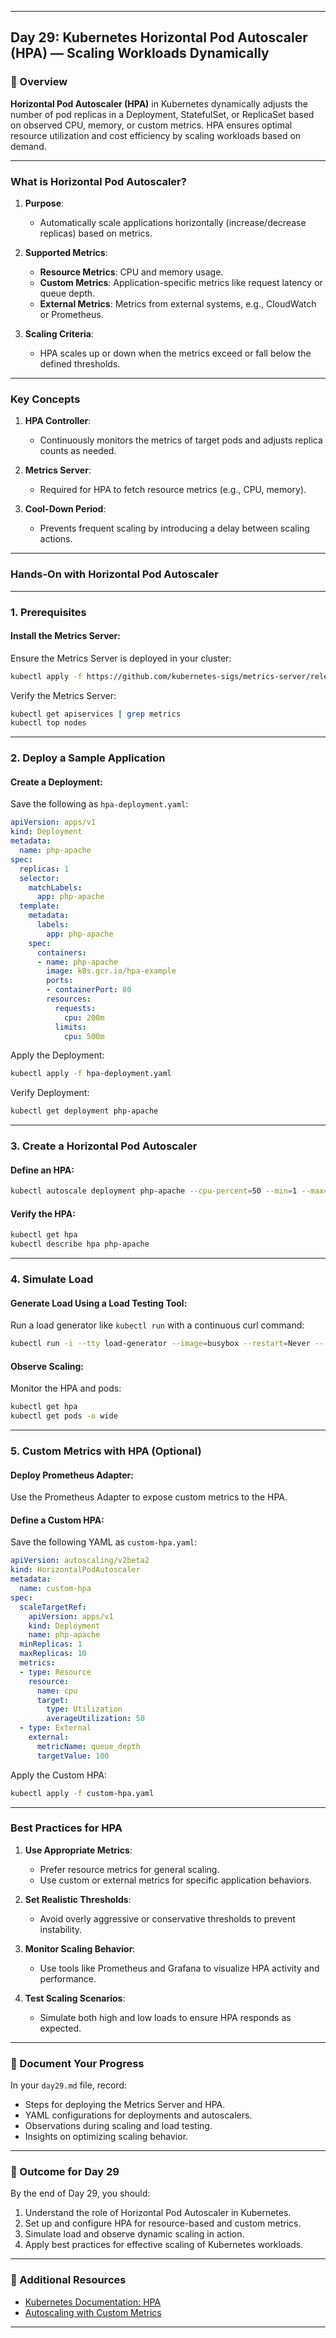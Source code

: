 ﻿---

## Day 29: Kubernetes Horizontal Pod Autoscaler (HPA) — Scaling Workloads Dynamically

### 📘 Overview

**Horizontal Pod Autoscaler (HPA)** in Kubernetes dynamically adjusts the number of pod replicas in a Deployment, StatefulSet, or ReplicaSet based on observed CPU, memory, or custom metrics. HPA ensures optimal resource utilization and cost efficiency by scaling workloads based on demand.

---

### What is Horizontal Pod Autoscaler?

1. **Purpose**:
   - Automatically scale applications horizontally (increase/decrease replicas) based on metrics.

2. **Supported Metrics**:
   - **Resource Metrics**: CPU and memory usage.
   - **Custom Metrics**: Application-specific metrics like request latency or queue depth.
   - **External Metrics**: Metrics from external systems, e.g., CloudWatch or Prometheus.

3. **Scaling Criteria**:
   - HPA scales up or down when the metrics exceed or fall below the defined thresholds.

---

### Key Concepts

1. **HPA Controller**:
   - Continuously monitors the metrics of target pods and adjusts replica counts as needed.

2. **Metrics Server**:
   - Required for HPA to fetch resource metrics (e.g., CPU, memory).

3. **Cool-Down Period**:
   - Prevents frequent scaling by introducing a delay between scaling actions.

---


### Hands-On with Horizontal Pod Autoscaler

---

### 1. Prerequisites

#### Install the Metrics Server:
Ensure the Metrics Server is deployed in your cluster:

```bash
kubectl apply -f https://github.com/kubernetes-sigs/metrics-server/releases/latest/download/components.yaml
```

Verify the Metrics Server:
```bash
kubectl get apiservices | grep metrics
kubectl top nodes
```

---

### 2. Deploy a Sample Application

#### Create a Deployment:
Save the following as `hpa-deployment.yaml`:

```yaml
apiVersion: apps/v1
kind: Deployment
metadata:
  name: php-apache
spec:
  replicas: 1
  selector:
    matchLabels:
      app: php-apache
  template:
    metadata:
      labels:
        app: php-apache
    spec:
      containers:
      - name: php-apache
        image: k8s.gcr.io/hpa-example
        ports:
        - containerPort: 80
        resources:
          requests:
            cpu: 200m
          limits:
            cpu: 500m
```

Apply the Deployment:
```bash
kubectl apply -f hpa-deployment.yaml
```

Verify Deployment:
```bash
kubectl get deployment php-apache
```

---

### 3. Create a Horizontal Pod Autoscaler

#### Define an HPA:
```bash
kubectl autoscale deployment php-apache --cpu-percent=50 --min=1 --max=10
```

#### Verify the HPA:
```bash
kubectl get hpa
kubectl describe hpa php-apache
```

---

### 4. Simulate Load

#### Generate Load Using a Load Testing Tool:
Run a load generator like `kubectl run` with a continuous curl command:

```bash
kubectl run -i --tty load-generator --image=busybox --restart=Never -- /bin/sh -c "while true; do wget -q -O- http://php-apache; done"
```

#### Observe Scaling:
Monitor the HPA and pods:

```bash
kubectl get hpa
kubectl get pods -o wide
```

---

### 5. Custom Metrics with HPA (Optional)

#### Deploy Prometheus Adapter:
Use the Prometheus Adapter to expose custom metrics to the HPA.

#### Define a Custom HPA:
Save the following YAML as `custom-hpa.yaml`:

```yaml
apiVersion: autoscaling/v2beta2
kind: HorizontalPodAutoscaler
metadata:
  name: custom-hpa
spec:
  scaleTargetRef:
    apiVersion: apps/v1
    kind: Deployment
    name: php-apache
  minReplicas: 1
  maxReplicas: 10
  metrics:
  - type: Resource
    resource:
      name: cpu
      target:
        type: Utilization
        averageUtilization: 50
  - type: External
    external:
      metricName: queue_depth
      targetValue: 100
```

Apply the Custom HPA:
```bash
kubectl apply -f custom-hpa.yaml
```

---

### Best Practices for HPA

1. **Use Appropriate Metrics**:
   - Prefer resource metrics for general scaling.
   - Use custom or external metrics for specific application behaviors.

2. **Set Realistic Thresholds**:
   - Avoid overly aggressive or conservative thresholds to prevent instability.

3. **Monitor Scaling Behavior**:
   - Use tools like Prometheus and Grafana to visualize HPA activity and performance.

4. **Test Scaling Scenarios**:
   - Simulate both high and low loads to ensure HPA responds as expected.

---

### 📝 Document Your Progress

In your `day29.md` file, record:
- Steps for deploying the Metrics Server and HPA.
- YAML configurations for deployments and autoscalers.
- Observations during scaling and load testing.
- Insights on optimizing scaling behavior.

---

### 🎯 Outcome for Day 29

By the end of Day 29, you should:
1. Understand the role of Horizontal Pod Autoscaler in Kubernetes.
2. Set up and configure HPA for resource-based and custom metrics.
3. Simulate load and observe dynamic scaling in action.
4. Apply best practices for effective scaling of Kubernetes workloads.

---

### 🔗 Additional Resources

- [Kubernetes Documentation: HPA](https://kubernetes.io/docs/tasks/run-application/horizontal-pod-autoscale/)
- [Autoscaling with Custom Metrics](https://kubernetes.io/docs/tasks/run-application/horizontal-pod-autoscale/#support-for-custom-metrics)

---